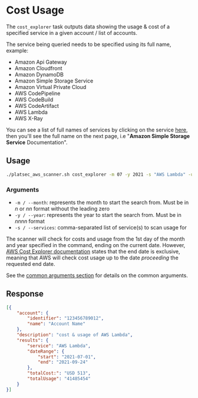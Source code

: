 # Cost Usage

The `cost_explorer` task outputs data showing the usage & cost of a specified service in a given account / list of
accounts.

The service being queried needs to be specified using its full name, example:

- Amazon Api Gateway
- Amazon Cloudfront
- Amazon DynamoDB
- Amazon Simple Storage Service
- Amazon Virtual Private Cloud
- AWS CodePipeline
- AWS CodeBuild
- AWS CodeArtifact
- AWS Lambda
- AWS X-Ray

You can see a list of full names of services by clicking on the service [here](https://docs.aws.amazon.com/index.html),
then you'll see the full name on the next page, i.e "**Amazon Simple Storage Service** Documentation".

## Usage

```sh
./platsec_aws_scanner.sh cost_explorer -m 07 -y 2021 -s "AWS Lambda" -u freda.bloggs -t 123456 -a 999888777666
```

### Arguments

- `-m / --month`: represents the month to start the search from. Must be in *n* or *nn* format without the leading zero
- `-y / --year`: represents the year to start the search from. Must be in *nnnn* format
- `-s / --services`: comma-separated list of service(s) to scan usage for

The scanner will check for costs and usage from the 1st day of the month and year specified
in the command, ending on the current date. However, [AWS Cost Explorer documentation][aws-cost-explorer] states that
the end
date is exclusive, meaning that AWS will check cost usage up to the date *proceeding* the requested end date.

See the [common arguments section](../usage.md#common-arguments) for details on the common arguments.

## Response

```json
[{
	"account": {
		"identifier": "123456789012",
		"name": "Account Name"
	},
	"description": "cost & usage of AWS Lambda",
	"results": {
		"service": "AWS Lambda",
		"dateRange": {
			"start": "2021-07-01",
			"end": "2021-09-24"
		},
		"totalCost:": "USD 513",
		"totalUsage": "41485454"
	}
}]
```

[aws-cost-explorer]: https://boto3.amazonaws.com/v1/documentation/api/latest/reference/services/ce.html#CostExplorer
